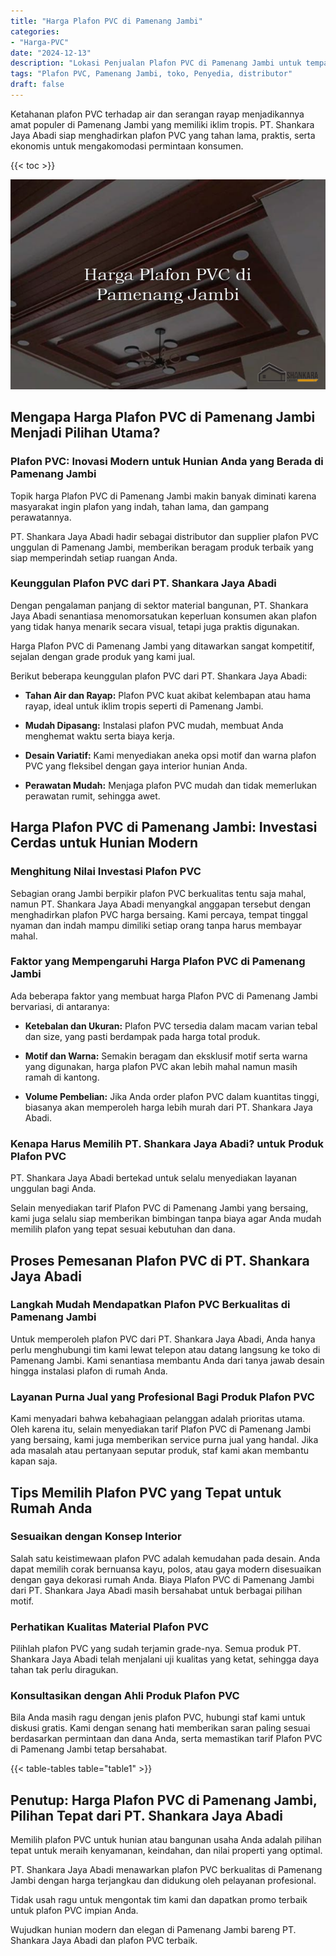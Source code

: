 ```yaml
---
title: "Harga Plafon PVC di Pamenang Jambi"
categories: 
- "Harga-PVC"
date: "2024-12-13"
description: "Lokasi Penjualan Plafon PVC di Pamenang Jambi untuk tempat tinggal, kantor, dan gerai. Material berkualitas, variasi motif, variasi warna elegan, beserta jasa instalasi dikerjakan oleh tim profesional dan jaminan resmi!|Servis penyediaan Plafon PVC di Pamenang Jambi untuk kebutuhan tempat tinggal, perkantoran, maupun gerai, dengan produk terbaik dan instalasi oleh tim berpengalaman serta jaminan resmi.|Alternatif Plafon PVC di Pamenang Jambi yang terbukti bagi hunian, perkantoran, serta toko, bersama material unggulan dan penempatan oleh teknisi ahli serta jaminan resmi.|Distribusi Plafon PVC di Pamenang Jambi bagi tempat tinggal, kantor, serta ritel, dengan panel terbaik dan instalasi ditangani oleh tenaga ahli profesional, lengkap dengan garansi resmi.}"
tags: "Plafon PVC, Pamenang Jambi, toko, Penyedia, distributor"
draft: false
---
```


Ketahanan plafon PVC terhadap air dan serangan rayap menjadikannya amat populer di Pamenang Jambi yang memiliki iklim tropis. PT. Shankara Jaya Abadi siap menghadirkan plafon PVC yang tahan lama, praktis, serta ekonomis untuk mengakomodasi permintaan konsumen.

{{< toc >}}

![Harga Plafon PVC di Pamenang Jambi](/images/Harga-PVC/Harga-Plafon-PVC-di-Pamenang-Jambi.png)


## Mengapa Harga Plafon PVC di Pamenang Jambi Menjadi Pilihan Utama?

### Plafon PVC: Inovasi Modern untuk Hunian Anda yang Berada di Pamenang Jambi

Topik harga Plafon PVC di Pamenang Jambi makin banyak diminati karena masyarakat ingin plafon yang indah, tahan lama, dan gampang perawatannya.

PT. Shankara Jaya Abadi hadir sebagai distributor dan supplier plafon PVC unggulan di Pamenang Jambi, memberikan beragam produk terbaik yang siap memperindah setiap ruangan Anda.

### Keunggulan Plafon PVC dari PT. Shankara Jaya Abadi

Dengan pengalaman panjang di sektor material bangunan, PT. Shankara Jaya Abadi senantiasa menomorsatukan keperluan konsumen akan plafon yang tidak hanya menarik secara visual, tetapi juga praktis digunakan.

Harga Plafon PVC di Pamenang Jambi yang ditawarkan sangat kompetitif, sejalan dengan grade produk yang kami jual.

Berikut beberapa keunggulan plafon PVC dari PT. Shankara Jaya Abadi:

- **Tahan Air dan Rayap:** Plafon PVC kuat akibat kelembapan atau hama rayap, ideal untuk iklim tropis seperti di Pamenang Jambi.

- **Mudah Dipasang:** Instalasi plafon PVC mudah, membuat Anda menghemat waktu serta biaya kerja.

- **Desain Variatif:** Kami menyediakan aneka opsi motif dan warna plafon PVC yang fleksibel dengan gaya interior hunian Anda.

- **Perawatan Mudah:** Menjaga plafon PVC mudah dan tidak memerlukan perawatan rumit, sehingga awet.

## Harga Plafon PVC di Pamenang Jambi: Investasi Cerdas untuk Hunian Modern

### Menghitung Nilai Investasi Plafon PVC

Sebagian orang Jambi berpikir plafon PVC berkualitas tentu saja mahal, namun PT. Shankara Jaya Abadi menyangkal anggapan tersebut dengan menghadirkan plafon PVC harga bersaing. Kami percaya, tempat tinggal nyaman dan indah mampu dimiliki setiap orang tanpa harus membayar mahal.

### Faktor yang Mempengaruhi Harga Plafon PVC di Pamenang Jambi

Ada beberapa faktor yang membuat harga Plafon PVC di Pamenang Jambi bervariasi, di antaranya:

- **Ketebalan dan Ukuran:** Plafon PVC tersedia dalam macam varian tebal dan size, yang pasti berdampak pada harga total produk.

- **Motif dan Warna:** Semakin beragam dan eksklusif motif serta warna yang digunakan, harga plafon PVC akan lebih mahal namun masih ramah di kantong.

- **Volume Pembelian:** Jika Anda order plafon PVC dalam kuantitas tinggi, biasanya akan memperoleh harga lebih murah dari PT. Shankara Jaya Abadi.

### Kenapa Harus Memilih PT. Shankara Jaya Abadi? untuk Produk Plafon PVC

PT. Shankara Jaya Abadi bertekad untuk selalu menyediakan layanan unggulan bagi Anda.

Selain menyediakan tarif Plafon PVC di Pamenang Jambi yang bersaing, kami juga selalu siap memberikan bimbingan tanpa biaya agar Anda mudah memilih plafon yang tepat sesuai kebutuhan dan dana.

## Proses Pemesanan Plafon PVC di PT. Shankara Jaya Abadi

### Langkah Mudah Mendapatkan Plafon PVC Berkualitas di Pamenang Jambi

Untuk memperoleh plafon PVC dari PT. Shankara Jaya Abadi, Anda hanya perlu menghubungi tim kami lewat telepon atau datang langsung ke toko di Pamenang Jambi. Kami senantiasa membantu Anda dari tanya jawab desain hingga instalasi plafon di rumah Anda.

### Layanan Purna Jual yang Profesional Bagi Produk Plafon PVC

Kami menyadari bahwa kebahagiaan pelanggan adalah prioritas utama. Oleh karena itu, selain menyediakan tarif Plafon PVC di Pamenang Jambi yang bersaing, kami juga memberikan service purna jual yang handal. Jika ada masalah atau pertanyaan seputar produk, staf kami akan membantu kapan saja.

## Tips Memilih Plafon PVC yang Tepat untuk Rumah Anda

### Sesuaikan dengan Konsep Interior

Salah satu keistimewaan plafon PVC adalah kemudahan pada desain. Anda dapat memilih corak bernuansa kayu, polos, atau gaya modern disesuaikan dengan gaya dekorasi rumah Anda. Biaya Plafon PVC di Pamenang Jambi dari PT. Shankara Jaya Abadi masih bersahabat untuk berbagai pilihan motif.

### Perhatikan Kualitas Material Plafon PVC

Pilihlah plafon PVC yang sudah terjamin grade-nya. Semua produk PT. Shankara Jaya Abadi telah menjalani uji kualitas yang ketat, sehingga daya tahan tak perlu diragukan.

### Konsultasikan dengan Ahli Produk Plafon PVC

Bila Anda masih ragu dengan jenis plafon PVC, hubungi staf kami untuk diskusi gratis. Kami dengan senang hati memberikan saran paling sesuai berdasarkan permintaan dan dana Anda, serta memastikan tarif Plafon PVC di Pamenang Jambi tetap bersahabat.

{{< table-tables table="table1" >}}

## Penutup: Harga Plafon PVC di Pamenang Jambi, Pilihan Tepat dari PT. Shankara Jaya Abadi

Memilih plafon PVC untuk hunian atau bangunan usaha Anda adalah pilihan tepat untuk meraih kenyamanan, keindahan, dan nilai properti yang optimal.

PT. Shankara Jaya Abadi menawarkan plafon PVC berkualitas di Pamenang Jambi dengan harga terjangkau dan didukung oleh pelayanan profesional.

Tidak usah ragu untuk mengontak tim kami dan dapatkan promo terbaik untuk plafon PVC impian Anda.

Wujudkan hunian modern dan elegan di Pamenang Jambi bareng PT. Shankara Jaya Abadi dan plafon PVC terbaik.